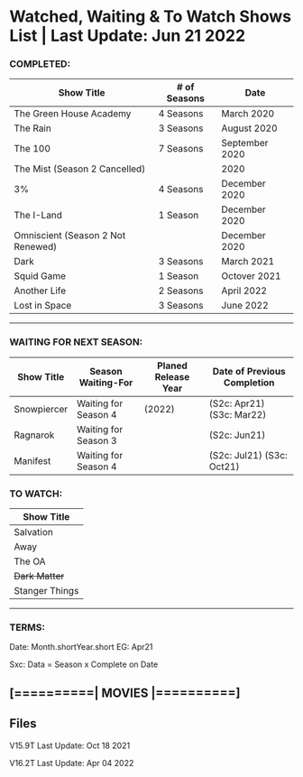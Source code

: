 # Watched, Waiting & To Watch Shows List | Last Update: Jun 21 2022

### COMPLETED:
Show Title		| # of Seasons		| Date
----------------------- | --------------------- | ---------
The Green House Academy | 4 Seasons 		| March 2020
The Rain 		| 3 Seasons		| August 2020
The 100 		| 7 Seasons 		| September 2020
The Mist (Season 2 Cancelled) | 		| 2020
3% 			| 4 Seasons 		| December 2020
The I-Land		| 1 Season		| December 2020
Omniscient (Season 2 Not Renewed) |		| December 2020
Dark			| 3 Seasons		| March 2021
Squid Game		| 1 Season		| Octover 2021
Another Life		| 2 Seasons		| April 2022
Lost in Space		| 3 Seasons		| June 2022
---------------------------------------------------------------------
### WAITING FOR NEXT SEASON:
Show Title		| Season Waiting-For	| Planed Release Year	| Date of Previous Completion
----------------------- | --------------------- | --------------------- | ---------------------------
Snowpiercer 		| Waiting for Season 4 	| (2022) 		| (S2c: Apr21) (S3c: Mar22)
Ragnarok 		| Waiting for Season 3 	| 			| (S2c: Jun21)
Manifest 		| Waiting for Season 4 	| 			| (S2c: Jul21) (S3c: Oct21)


### TO WATCH:
Show Title              |
----------------------- |
Salvation		|
Away			|
The OA			|
~~Dark Matter~~		|
Stanger Things		|

---------------------------------------------------------------------

### TERMS:

Date: Month.shortYear.short EG: Apr21

Sxc: Data = Season x Complete on Date

[==========| MOVIES |==========]
--------------------------------



## Files

V15.9T Last Update: Oct 18 2021

V16.2T Last Update: Apr 04 2022
